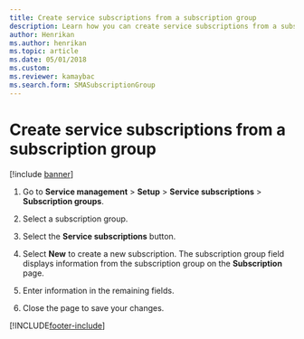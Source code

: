 ```yaml
---
title: Create service subscriptions from a subscription group   
description: Learn how you can create service subscriptions from a subscription group, including a step-by-step process for creating service subscriptions. 
author: Henrikan
ms.author: henrikan
ms.topic: article
ms.date: 05/01/2018
ms.custom:
ms.reviewer: kamaybac 
ms.search.form: SMASubscriptionGroup
---
```


# Create service subscriptions from a subscription group

[!include [banner](../includes/banner.md)]

1. Go to **Service management** \> **Setup** \> **Service subscriptions** \> **Subscription groups**.

2. Select a subscription group.

3. Select the **Service subscriptions** button.

4. Select **New** to create a new subscription. The subscription group field displays information from the subscription group on the **Subscription** page.

5. Enter information in the remaining fields.

6. Close the page to save your changes.

[!INCLUDE[footer-include](../../includes/footer-banner.md)]
